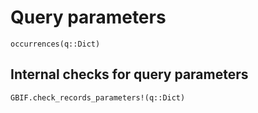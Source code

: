 # Query parameters

```@docs
occurrences(q::Dict)
```

## Internal checks for query parameters

```@docs
GBIF.check_records_parameters!(q::Dict)
```
